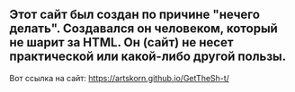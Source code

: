 Этот сайт был создан по причине "нечего делать". Создавался он человеком, который не шарит за HTML. Он (сайт) не несет практической или какой-либо другой пользы.
--------------------------------------------------------------------------------------------------------------------------------------------------------------------
Вот ссылка на сайт:  https://artskorn.github.io/GetTheSh-t/
